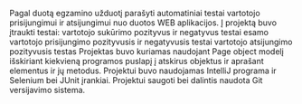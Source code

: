 Pagal duotą egzamino užduotį parašyti automatiniai testai vartotojo prisijungimui ir atsijungimui nuo duotos WEB aplikacijos. 
Į projektą buvo įtraukti testai: vartotojo sukūrimo pozityvus ir negatyvus testai
                                 esamo vartotojo prisijungimo pozityvusis ir negatyvusis testai
                                 vartotojo atsijungimo pozityvusis testas
Projektas buvo kuriamas naudojant Page object modelį išskiriant kiekvieną programos puslapį į atskirus objektus ir aprašant elementus ir jų metodus.
Projektui buvo naudojamas IntelliJ programa ir Selenium bei JUnit įrankiai.
Projektui saugoti bei dalintis naudota Git versijavimo sistema.
